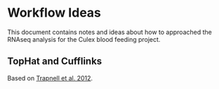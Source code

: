 # Workflow Ideas
This document contains notes and ideas about how to approached the RNAseq analysis for the Culex blood feeding project.

## TopHat and Cufflinks
Based on [Trapnell et al. 2012](https://www.nature.com/articles/nprot.2012.016).



